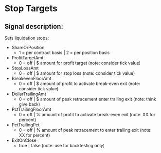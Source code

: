 # Stop Targets #
## Signal description: ##

Sets liquidation stops:

- ShareOrPosition
	- 1 = per contract basis | 2 = per position basis 
- ProfitTargetAmt 
	- 0 = off | $ amount for profit target (note: consider tick value)
- StopLossAmt
	- 0 = off | $ amount for stop loss (note: consider tick value)
- BreakevenFloorAmt
	- 0 = off | $ amount of profit to activate break-even exit (note: consider tick value)
- DollarTrailingAmt
	- 0 = off | $ amount of peak retracement enter trailing exit (note: think give back)
- PctTrailingFloorAmt
	- 0 = off | % amount of profit to activate break-even exit (note: XX for percent)
- PctTrailingPct
	- 0 = off | % amount of peak retracement to enter trailing exit (note: XX for percent)
- ExitOnClose
	- true | false (note: use for backtesting only) 

